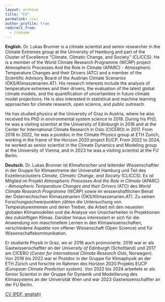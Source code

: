 ```yaml
---
layout: archive
title: "CV"
permalink: /cv/
author_profile: true
redirect_from:
  - /resume
---
```


**English.** Dr. Lukas Brunner is a climate scientist and senior researcher in the Climate Extremes group at the University of Hamburg and part of the Cluster of Excellence "Climate, Climatic Change, and Society" (CLICCS). He is a member of the World Climate Research Programme (WCRP) project Atmospheric Processes And the Role in Climate (APARC) - Atmospheric Temperature Changes and their Drivers (ATC) and a member of the Scientific Advisory Board of the Austrian Climate Scenarios (ÖKS/Klimaszenarien.AT). His research interests include the analysis of temperature extremes and their drivers, the evaluation of the latest global climate models, and the quantification of uncertainties in future climate model projections. He is also interested in statistical and machine learning approaches for climate research, open science, and public outreach.

He has studied physics at the University of Graz in Austria, where he also received his PhD in environmental system science in 2018. During his PhD, he was a visiting scientist at the University of Edinburgh in 2016 and at the Center for International Climate Research in Oslo (CICERO) in 2017. From 2018 to 2022, he was a postdoc in the Climate Physics group at ETH Zurich, working in the frame of the Horizon 2020 project EUCP. From 2022 to 2024, he worked as senior scientist in the Climate Dynamics and Modeling group at the University of Vienna, and in 2023 he was a visiting scientist at the FU Berlin.


**Deutsch.** Dr. Lukas Brunner ist Klimaforscher und leitender Wissenschaftler in der Gruppe für Klimaextreme der Universität Hamburg und Teil des Exzellenzclusters _Climate, Climatic Change, and Society_ (CLICCS). Es ist Mitglied im Projekt _Atmospheric Processes And the Role in Climate_ (APARC) - _Atmospheric Temperature Changes and their Drivers_ (ATC) des  _World Climate Research Programme_ (WCRP) sowie im wissenshaftlichen Beirat der Österreichischen Klimaszenarien (ÖKS/Klimaszenarien.AT). Zu seinen Forschungsschwerpunkten zählen die Untersuchung von Temperaturextremen und deren Treiber, die Arbeit mit den neuesten globalen Klimamodellen und die Analyse von Unsicherheiten in Projektionen des zukünftigen Klimas. Darüber hinaus interessiert er sich für die Anwendung von maschinellem Lernen in den Klimawissenschaften, verschiedene Aspekte von offener Wissenschaft (Open Science) und für Wissenschaftskommunikation.

Er studierte Physik in Graz, wo er 2018 auch promovierte. 2016 war er als Gastwissenschaftler an der _University of Edinburgh_ (Schottland) und 2017 am CICERO (_Center for International Climate Research Oslo_, Norwegen). Von 2018 bis 2022 war er Postdoc in der Gruppe für Klimaphysik an der ETH Zürich und forschte im Rahmen des Horizon 2020 Projekts EUCP (_European Climate Prediction system_). Von 2022 bis 2024 arbeitete er als Senior Scientist in der Gruppe für Dynamik und Modellierung des Klimasystems an der Universität Wien und war 2023 Gastwissenschaftler an der FU Berlin.


<!-- <a href="https://lukasbrunner.github.io/files/cv_short.pdf" target="_blank">CV short (PDF, english)</a> -->

<a href="https://lukasbrunner.github.io/files/cv.pdf" target="_blank">CV (PDF, english)</a>
